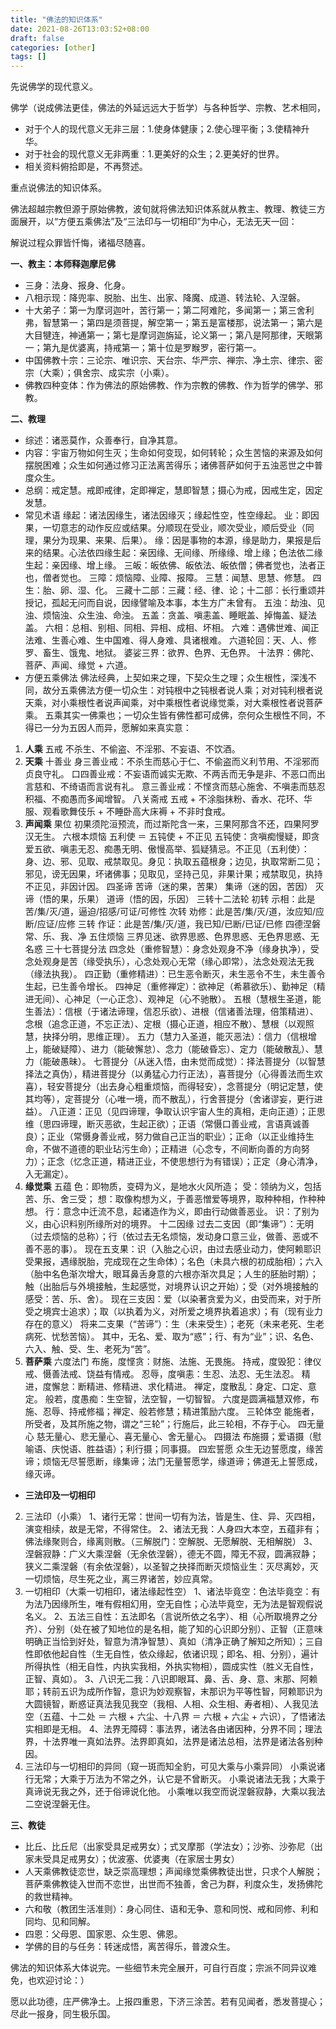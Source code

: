 ```yaml
---
title: "佛法的知识体系"
date: 2021-08-26T13:03:52+08:00
draft: false
categories: [other]
tags: []
---
```

先说佛学的现代意义。

佛学（说成佛法更佳，佛法的外延远远大于哲学）与各种哲学、宗教、艺术相同，

- 对于个人的现代意义无非三层：1.使身体健康；2.使心理平衡；3.使精神升华。
- 对于社会的现代意义无非两重：1.更美好的众生；2.更美好的世界。
- 相关资料俯拾即是，不再赘述。

重点说佛法的知识体系。

佛法超越宗教但源于原始佛教，波旬就将佛法知识体系就从教主、教理、教徒三方面展开，以“方便五乘佛法”及“三法印与一切相印”为中心，无法无天一回：

解说过程众罪皆忏悔，诸福尽随喜。

**一、教主：本师释迦摩尼佛**

- 三身：法身、报身、化身。
- 八相示现：降兜率、脱胎、出生、出家、降魔、成道、转法轮、入涅磐。
- 十大弟子：第一为摩诃迦叶，苦行第一；第二阿难陀，多闻第一；第三舍利弗，智慧第一；第四是须菩提，解空第一；第五是富楼那，说法第一；第六是大目犍连，神通第一；第七是摩诃迦旃延，论义第一；第八是阿那律，天眼第一；第九是优婆离，持戒第一；第十位是罗睺罗，密行第一。
- 中国佛教十宗：三论宗、唯识宗、天台宗、华严宗、禅宗、净土宗、律宗、密宗（大乘）；俱舍宗、成实宗（小乘）。
- 佛教四种变体：作为佛法的原始佛教、作为宗教的佛教、作为哲学的佛学、邪教。

**二、教理**

- 综述：诸恶莫作，众善奉行，自净其意。
- 内容：宇宙万物如何生灭；生命如何变现，如何转轮；众生苦恼的来源及如何摆脱困难；众生如何通过修习正法离苦得乐；诸佛菩萨如何于五浊恶世之中普度众生。
- 总纲：戒定慧。戒即戒律，定即禅定，慧即智慧；摄心为戒，因戒生定，因定发慧。
- 常见术语
  缘起：诸法因缘生，诸法因缘灭；缘起性空，性空缘起。
  业：即因果，一切意志的动作反应或结果。分顺现在受业，顺次受业，顺后受业（同理，果分为现果、来果、后果）。
  缘：因是事物的本源，缘是助力，果报是后来的结果。心法依四缘生起：亲因缘、无间缘、所缘缘、增上缘；色法依二缘生起：亲因缘、增上缘。
  三皈：皈依佛、皈依法、皈依僧；佛者觉也，法者正也，僧者觉也。
  三障：烦恼障、业障、报障。
  三慧：闻慧、思慧、修慧。
  四生：胎、卵、湿、化。
  三藏十二部：三藏：经、律、论；十二部：长行重颂并授记，孤起无问而自说，因缘譬喻及本事，本生方广未曾有。
  五浊：劫浊、见浊、烦恼浊、众生浊、命浊。
  五盖：贪盖、嗔恚盖、睡眠盖、掉悔盖、疑法盖。
  六相：总相、别相、同相、异相、成相、坏相。
  六难：遇佛世难、闻正法难、生善心难、生中国难、得人身难、具诸根难。
  六道轮回：天、人、修罗、畜生、饿鬼、地狱。
  婆娑三界：欲界、色界、无色界。
  十法界：佛陀、菩萨、声闻、缘觉 + 六道。
- 方便五乘佛法
  佛法经典，上契如来之理，下契众生之理；众生根性，深浅不同，故分五乘佛法方便一切众生：对钝根中之钝根者说人乘；对对钝利根者说天乘，对小乘根性者说声闻乘，对中乘根性者说缘觉乘，对大乘根性者说菩萨乘。
  五乘其实一佛乘也；一切众生皆有佛性都可成佛，奈何众生根性不同，不得已一分为五因人而异，愿解如来真实意：

1. **人乘**
   五戒
   不杀生、不偷盗、不淫邪、不妄语、不饮酒。
2. **天乘**
   十善业
   身三善业戒：不杀生而慈心于仁、不偷盗而义利节用、不淫邪而贞良守礼。
   口四善业戒：不妄语而诚实无欺、不两舌而无争是非、不恶口而出言慈和、不绮语而言说有礼。
   意三善业戒：不悭贪而慈心施舍、不嗔恚而慈忍积福、不痴愚而多闻增智。
   八关斋戒
   五戒 + 不涂脂抹粉、香水、花环、华服、观看歌舞伎乐 + 不睡卧高大床褥 + 不非时食戒。
3. **声闻乘**
   果位
   初果须陀洹预流，而过斯陀含一来，三果阿那含不还，四果阿罗汉无生。
   六根本烦恼
   五利使 ＝ 五钝使 + 不正见
   五钝使：贪嗔痴慢疑，即贪爱五欲、嗔恚无忍、痴愚无明、傲慢高举、狐疑猜忌。不正见（五利使）：身、边、邪、见取、戒禁取见。身见：执取五蕴根身；边见，执取常断二见；邪见，谤无因果，坏诸佛事；见取见，坚持己见，非果计果；戒禁取见，执持不正见，非因计因。
   四圣谛
   苦谛（迷的果，苦果）
   集谛（迷的因，苦因）
   灭谛（悟的果，乐果）
   道谛（悟的因，乐因）
   三转十二法轮
   初转 示相：此是苦/集/灭/道，逼迫/招感/可证/可修性
   次转 劝修：此是苦/集/灭/道，汝应知/应断/应证/应修
   三转 作证：此是苦/集/灭/道，我已知/已断/已证/已修
   四德涅磐
   常、乐、我、净
   五住烦恼
   三界见迷、欲界思惑、色界思惑、无色界思惑、无名惑
   三十七菩提分法
   四念处（重修智慧）：身念处观身不净（缘身执净），受念处观身是苦（缘受执乐），心念处观心无常（缘心即常），法念处观法无我（缘法执我）。
   四正勤（重修精进）：已生恶令断灭，未生恶令不生，未生善令生起，已生善令增长。
   四神足（重修禅定）：欲神足（希慕欲乐）、勤神足（精进无间）、心神足（一心正念）、观神足（心不驰散）。
   五根（慧根生圣道，能生善法）：信根（于诸法谛理，信忍乐欲）、进根（信诸善法理，倍策精进）、念根（追念正道，不忘正法）、定根（摄心正道，相应不散）、慧根（以观照慧，抉择分明，思维正理）。
   五力（慧力入圣道，能灭恶法）：信力（信根增上，能破疑障）、进力（能破懈怠）、念力（能破昏忘）、定力（能破散乱）、慧力（能破愚昧）。
   七菩提分（从迷入悟，由未觉而成觉）：择法菩提分（以智慧择法之真伪），精进菩提分（以勇猛心力行正法），喜菩提分（心得善法而生欢喜），轻安菩提分（出去身心粗重烦恼，而得轻安），念菩提分（明记定慧，使其均等），定菩提分（心唯一境，而不散乱），行舍菩提分（舍诸谬妄，更行进益）。
   八正道：正见（见四谛理，争取认识宇宙人生的真相，走向正道）；正思维（思四谛理，断灭恶欲，生起正欲）；正语（常慑口善业戒，言语真诚善良）；正业（常慑身善业戒，努力做自己正当的职业）；正命（以正业维持生命，不做不道德的职业玷污生命）；正精进（心念专，不间断向善的方向努力）；正念（忆念正道，精进正业，不使思想行为有错误）；正定（身心清净，入无漏定）。
4. **缘觉乘**
   五蕴
   色：即物质，变碍为义，是地水火风所造；
   受：领纳为义，包括苦、乐、舍三受；
   想：取像构想为义，于善恶憎爱等境界，取种种相，作种种想。
   行：意念中迁流不息，起诸造作为义，即由行动做善恶业。
   识：了别为义，由心识料别所缘所对的境界。
   十二因缘
   过去二支因（即“集谛”）：无明（过去烦恼的总称）；行（依过去无名烦恼，发动身口意三业，做善、恶或不善不恶的事）。
   现在五支果：识（入胎之心识，由过去感业动力，使阿赖耶识受果报，遇缘脱胎，完成现在之生命体）；名色（未具六根的初成胎相）；六入（胎中名色渐次增大，眼耳鼻舌身意的六根亦渐次具足；人生的胚胎时期）；触（出胎后与外境接触，生起感觉，对境界认识之开始）；受（对外境接触的感受：苦、乐、舍）。
   现在三支因：爱（以染著贪爱为义，由受而来，对于所受之境宾士追求）；取（以执着为义，对所爱之境界执着追求）；有（现有业力存在的意义）
   将来二支果（“苦谛”）：生（未来受生）；老死（未来老死、生老病死、忧愁苦恼）。
   其中，无名、爱、取为“惑”；行、有为“业”；识、名色、六入、触、受、生、老死为“苦”。
5. **菩萨乘**
   六度法门
   布施，度悭贪：财施、法施、无畏施。
   持戒，度毁犯：律仪戒、慑善法戒、饶益有情戒。
   忍辱，度嗔恚：生忍、法忍、无生法忍。
   精进，度懈怠：断精进、修精进、求化精进。
   禅定，度散乱：身定、口定、意定。
   般若，度愚痴：生空智，法空智，一切智智。
   六度是圆满福慧双修，布施、忍辱、持戒修福；禅定、般若修慧；精进策励六度。
   三轮体空
   能施者，所受者，及其所施之物，谓之“三轮”；行施后，此三轮相，不存于心。
   四无量心
   慈无量心、悲无量心、喜无量心、舍无量心。
   四摄法
   布施摄；爱语摄（慰喻语、庆悦语、胜益语）；利行摄；同事摄。
   四宏誓愿
   众生无边誓愿度，缘苦谛；烦恼无尽誓愿断，缘集谛；法门无量誓愿学，缘道谛；佛道无上誓愿成，缘灭谛。

- **三法印及一切相印**

2. 三法印（小乘）
   1、诸行无常：世间一切有为法，皆是生、住、异、灭四相，演变相续，故是无常，不得常住。
   2、诸法无我：人身四大本空，五蕴非有；佛法缘聚则合，缘离则散。（三解脱门：空解脱、无愿解脱、无相解脱）
   3、涅磐寂静：广义大乘涅磐（无余依涅磐），德无不圆，障无不寂，圆满寂静；狭义二乘涅磐（有余依涅磐），以圣智之抉择而断灭烦恼业生：灭尽离妙，灭一切烦恼，尽生死之业，离三界诸苦，妙应真常。
3. 一切相印（大乘一切相印，诸法缘起性空）
   1、诸法毕竟空：色法毕竟空：有为法乃因缘所生，唯有假相幻用，空无自性；心法毕竟空，无为法是智观假说名义。
   2、五法三自性：五法即名（言说所依之名字）、相（心所取境界之分齐）、分别（处在被了知地位的是名相，能了知的心识即分别）、正智（正意味明确正当恰到好处，智意为清净智慧）、真如（清净正确了解知之所知）；三自性即依他起自性（生无自性，依众缘起，依诸识现；即名、相、分别），遍计所得执性（相无自性，内执实我相，外执实物相），圆成实性（胜义无自性，正智、真如）。
   3、八识无二我：八识即眼耳、鼻、舌、身、意、末那、阿赖耶；转前五识为成所作智，意识为妙观察智，末那识为平等性智，阿赖耶识为大圆镜智，断惑证真法我见我空（我相、人相、众生相、寿者相）、人我见法空（五蕴、十二处 ＝ 六根 + 六尘、十八界 ＝ 六根 + 六尘 + 六识），了悟诸法实相即是无相。
   4、法界无障碍：事法界，诸法各由诸因种，分界不同；理法界，十法界唯一真如法界。法界即真如，法界是诸法总相，法界是诸法各别种因。
4. 三法印与一切相印的异同（窥一斑而知全豹，可见大乘与小乘异同）
   小乘说诸行无常；大乘于万法为不常之外，认它是不曾断灭。
   小乘说诸法无我；大乘于真谛说无我之外，还于俗谛说化他。
   小乘唯以我空而说涅磐寂静，大乘以我法二空说涅磐无住。

**三、教徒**

- 比丘、比丘尼（出家受具足戒男女）；式叉摩那（学法女）；沙弥、沙弥尼（出家未受具足戒男女）；优波塞、优婆夷（在家居士男女）
- 人天乘佛教徒恋世，缺乏崇高理想；声闻缘觉乘佛教徒出世，只求个人解脱；菩萨乘佛教徒入世而不恋世，出世而不独善，舍己为群，利度众生，发扬佛陀的救世精神。
- 六和敬（教团生活准则）：身心同住、语和无争、意和同悦、戒和同修、利和同均、见和同解。
- 四恩：父母恩、国家恩、众生恩、佛恩。
- 学佛的目的与任务：转迷成悟，离苦得乐，普渡众生。

佛法的知识体系大体说完。一些细节未完全展开，可自行百度；宗派不同异议难免，也欢迎讨论：）

愿以此功德，庄严佛净土。上报四重恩，下济三涂苦。若有见闻者，悉发菩提心；尽此一报身，同生极乐国。
